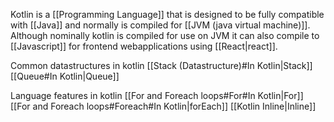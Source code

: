 Kotlin is a [[Programming Language]] that is designed to be fully compatible with [[Java]] and normally is compiled for [[JVM (java virtual machine)]]. Although nominally kotlin is compiled for use on JVM it can also compile to [[Javascript]] for frontend webapplications using [[React|react]].

Common datastructures in kotlin
[[Stack (Datastructure)#In Kotlin|Stack]] 
[[Queue#In Kotlin|Queue]]

Language features in kotlin
[[For and Foreach loops#For#In Kotlin|For]]
[[For and Foreach loops#Foreach#In Kotlin|forEach]]
[[Kotlin Inline|Inline]]


